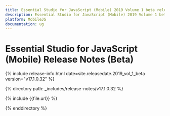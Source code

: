```yaml
---
title: Essential Studio for JavaScript (Mobile) 2019 Volume 1 beta release Release Notes  
description: Essential Studio for JavaScript (Mobile) 2019 Volume 1 beta release Release Notes  
platform: MobileJS
documentation: ug
---
```


# Essential Studio for JavaScript (Mobile)  Release Notes  (Beta)

{% include release-info.html date=site.releasedate.2019_vol_1_beta  version="v17.1.0.32" %} 


{% directory path: _includes/release-notes/v17.1.0.32 %}

{% include {{file.url}} %}

{% enddirectory %}
